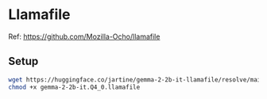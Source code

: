 # Llamafile

Ref: <https://github.com/Mozilla-Ocho/llamafile>

## Setup

```bash
wget https://huggingface.co/jartine/gemma-2-2b-it-llamafile/resolve/main/gemma-2-2b-it.Q4_0.llamafile
chmod +x gemma-2-2b-it.Q4_0.llamafile
```
